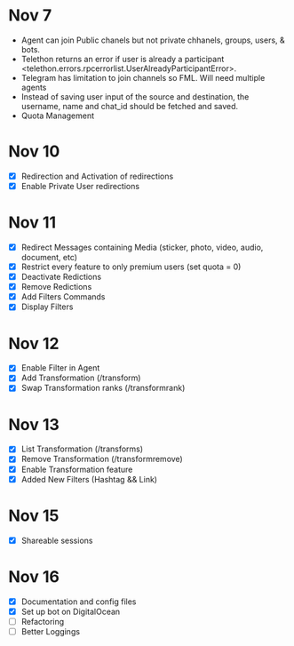 # Nov 7

- Agent can join Public chanels but not private chhanels, groups, users, & bots.
- Telethon returns an error if user is already a participant <telethon.errors.rpcerrorlist.UserAlreadyParticipantError>.
- Telegram has limitation to join channels so FML. Will need multiple agents
- Instead of saving user input of the source and destination, the username, name and chat_id should be fetched and saved.
- Quota Management

# Nov 10

- [x] Redirection and Activation of redirections
- [x] Enable Private User redirections

# Nov 11

- [x] Redirect Messages containing Media (sticker, photo, video, audio, document, etc)
- [x] Restrict every feature to only premium users (set quota = 0)
- [x] Deactivate Redictions
- [x] Remove Redictions
- [x] Add Filters Commands
- [x] Display Filters

# Nov 12 

- [x] Enable Filter in Agent
- [x] Add Transformation (/transform)
- [x] Swap Transformation ranks (/transformrank)

# Nov 13

- [x] List Transformation (/transforms)
- [x] Remove Transformation (/transformremove)
- [x] Enable Transformation feature
- [x] Added New Filters (Hashtag && Link)

# Nov 15

- [x] Shareable sessions

# Nov 16

- [x] Documentation and config files
- [x] Set up bot on DigitalOcean
- [ ] Refactoring
- [ ] Better Loggings